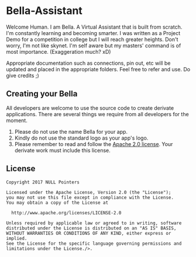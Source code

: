 # Bella-Assistant

Welcome Human. I am Bella. A Virtual Assistant that is built from scratch. I'm constantly learning and becoming smarter.
I was written as a Project Demo for a competition in college but I will reach greater heights.
Don't worry, I'm not like skynet. I'm self aware but my masters' command is of most importance. (Exaggeration much? xD)

Appropriate documentation such as connections, pin out, etc will be updated and placed in the appropriate folders. Feel free to refer and use. Do give credits ;)

## Creating your Bella
All developers are welcome to use the source code to create derivate applications. There are several things we require from all developers for the moment.

1. Please do not use the name Bella for your app.
2. Kindly do not use the standard logo as your app's logo.
3. Please remember to read and follow the [Apache 2.0 license](https://github.com/Bella-Assistant/Bella-Android/blob/master/LICENSE). Your derivate work must include this license.

## License

    Copyright 2017 NULL Pointers

    Licensed under the Apache License, Version 2.0 (the "License");
    you may not use this file except in compliance with the License.
    You may obtain a copy of the License at

      http://www.apache.org/licenses/LICENSE-2.0

    Unless required by applicable law or agreed to in writing, software
    distributed under the License is distributed on an "AS IS" BASIS,
    WITHOUT WARRANTIES OR CONDITIONS OF ANY KIND, either express or implied.
    See the License for the specific language governing permissions and
    limitations under the License./>.
